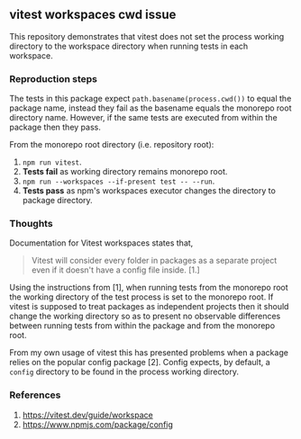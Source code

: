 ## vitest workspaces cwd issue

This repository demonstrates that vitest does not set the process working directory to the workspace directory when running tests in each workspace.

### Reproduction steps

The tests in this package expect `path.basename(process.cwd())` to equal the package name, instead they fail as the basename equals the monorepo root directory name. However, if the same tests are executed from within the package then they pass.

From the monorepo root directory (i.e. repository root):

1. `npm run vitest`.
2. **Tests fail** as working directory remains monorepo root.
3. `npm run --workspaces --if-present test -- --run`.
4. **Tests pass** as npm's workspaces executor changes the directory to package directory.

### Thoughts

Documentation for Vitest workspaces states that,

> Vitest will consider every folder in packages as a separate project even if it doesn't have a config file inside. [1.]

Using the instructions from [1], when running tests from the monorepo root the working directory of the test process is set to the monorepo root. If vitest is supposed to treat packages as independent projects then it should change the working directory so as to present no observable differences between running tests from within the package and from the monorepo root.

From my own usage of vitest this has presented problems when a package relies on the popular config package [2]. Config expects, by default, a `config` directory to be found in the process working directory.

### References

1. https://vitest.dev/guide/workspace
2. https://www.npmjs.com/package/config
